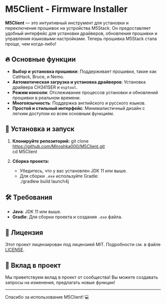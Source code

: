 # M5Client - Firmware Installer

**M5Client** — это интуитивный инструмент для установки и переключения прошивок на устройства M5Stack. Он предоставляет удобный интерфейс для установки драйверов, обновления прошивки и управления языковыми настройками. Теперь прошивка M5Stack стала проще, чем когда-либо!

## 🔥 Основные функции

- **Выбор и установка прошивки**: Поддерживает прошивки, такие как CatHack, Bruce, и Nemo.
- **Автоматическая загрузка и установка драйверов**: Установка драйвера CH341SER и `esptool`.
- **Режим консоли**: Отслеживание процессов установки и обновлений прошивки в реальном времени.
- **Многоязычность**: Поддержка английского и русского языков.
- **Простой и стильный интерфейс**: Минималистичный дизайн с легким доступом ко всем основным функциям.

## 🚀 Установка и запуск

1. **Клонируйте репозиторий:**
   git clone https://github.com/Miroshka000/M5Client.git  
   cd M5Client

2. **Сборка проекта:**
   - Убедитесь, что у вас установлен JDK 11 или выше.
   - Для сборки `.exe` используйте Gradle:  
     ./gradlew build launch4j

## 🛠 Требования

- **Java**: JDK 11 или выше.
- **Gradle**: Для сборки проекта и создания `.exe` файла.

## 📝 Лицензия

Этот проект лицензирован под лицензией MIT. Подробности см. в файле [LICENSE](LICENSE).

## 🤝 Вклад в проект

Мы приветствуем вклад в проект от сообщества! Вы можете создавать запросы на изменения, предлагать новые функции!

---

Спасибо за использование M5Client! 💻
